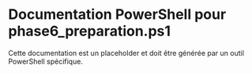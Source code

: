 # Documentation PowerShell pour phase6_preparation.ps1

Cette documentation est un placeholder et doit être générée par un outil PowerShell spécifique.
